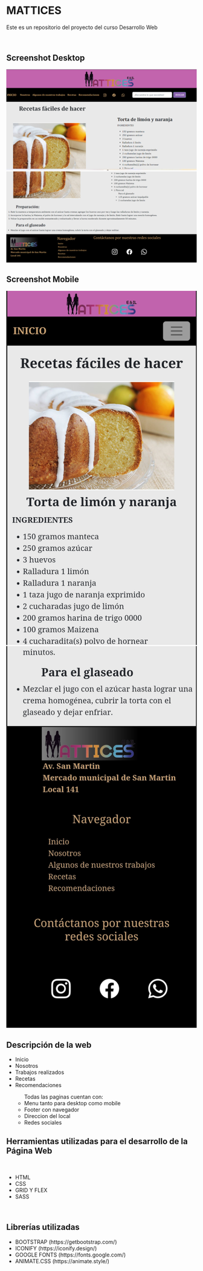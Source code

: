 <h1>MATTICES</h1>
    <p> Este es un repositorio del proyecto del curso Desarrollo Web</p>
<br>
    <h2>Screenshot Desktop</h2>
        <img src="./img/Vista-desktop-1.png" alt="screenshot">
        <br>
        <img src="./img/Vista-desktop-2.png" alt="screenshot">
        <br>
    <h2>Screenshot Mobile</h2>
        <img src="./img/Vista-mobile-1.png" alt="screenshot">
        <br>
        <img src="./img/Vista-mobile-2.jpg" alt="screenshot">
        <br>
    <h2>Descripción de la web</h2>
        <ul>
            <li>Inicio</li>
            <li>Nosotros</li>
            <li>Trabajos realizados</li>
            <li>Recetas</li>
            <li>Recomendaciones</li>
                <ul>Todas las paginas cuentan con:
                    <li>Menu tanto para desktop como mobile</li>
                    <li>Footer con navegador</li>
                    <li>Direccion del local</li>
                    <li>Redes sociales</li>
                </ul>
        </ul>
<h2>Herramientas utilizadas para el desarrollo de la Página Web</h2>
<br>
    <ul>
        <li>HTML</li>
        <li>CSS</li>
        <li>GRID Y FLEX</li>
        <li>SASS</li>
    </ul>
    <br>
<h2>Librerías utilizadas</h2>
    <ul>
        <li>BOOTSTRAP (https://getbootstrap.com/)</li>
        <li>ICONIFY (https://iconify.design/)</li>
        <li>GOOGLE FONTS (https://fonts.google.com/)</li>
        <li>ANIMATE.CSS (https://animate.style/)</li>
    </ul>


